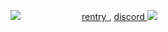![](https://files.catbox.moe/5tl6ar.png)
ㅤㅤㅤㅤㅤㅤㅤ [ rentry ](https://rentry.co/Crimeshallbegin) , [ discord ](https://guns.lol/kissmarks)
![](https://files.catbox.moe/jkvk4t.png)
